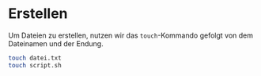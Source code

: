 # Erstellen

Um Dateien zu erstellen, nutzen wir das `touch`-Kommando gefolgt von dem Dateinamen und der Endung.

````Bash
touch datei.txt
touch script.sh
````